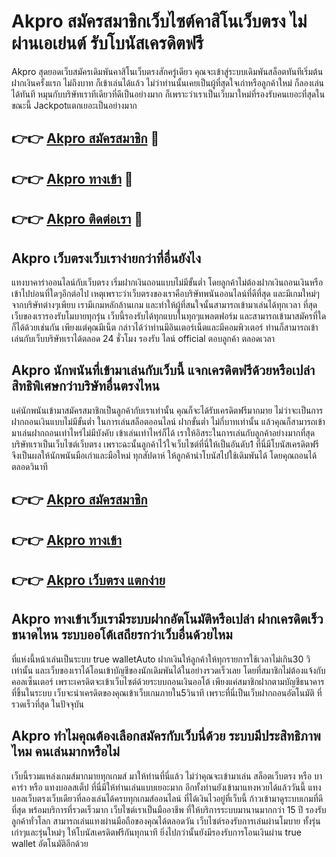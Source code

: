 # Akpro สมัครสมาชิกเว็บไซต์คาสิโนเว็บตรง ไม่ผ่านเอเย่นต์ รับโบนัสเครดิตฟรี

Akpro สุดยอดเว็บสมัครเดิมพันคาสิโนเว็บตรงสักครู่เดียว คุณจะเข้าสู่ระบบเดิมพันสล็อตทันทีเริ่มต้นฝากเงินครั้งแรก ไม่ถึงบาท ก็เข้าเล่นได้แล้ว ไม่ว่าท่านนั้นเคยเป็นผู้ที่สุดใจเก่าหรือลูกค้าใหม่ ก็ลองเล่นได้ทันที หมุนกับบริษัทเราทีเดียวที่ดีเป็นอย่างมาก ก็เพราะว่าเราเป็นเว็บมาใหม่ที่รองรับคนเยอะที่สุดในขณะนี้ Jackpotแตกเยอะเป็นอย่างมาก

## 👉👉 [Akpro สมัครสมาชิก](https://bit.ly/3Ckzg5n) 🎰
## 👉👉 [Akpro ทางเข้า](https://bit.ly/3Ckzg5n) 🎰
## 👉👉 [Akpro ติดต่อเรา](https://bit.ly/3Ckzg5n) 🎰

## Akpro เว็บตรงเว็บเราง่ายกว่าที่อื่นยังไง
แทงบาคาร่าออนไลน์กับเว็บตรง เริ่มฝากเงินถอนแบบไม่มีขั้นต่ำ โดยลูกค้าไม่ต้องฝากเงินถอนเงินหรือเข้าไปบ่อนที่ใดๆอีกต่อไป เหตุเพราะว่าเว็บตรงของเราคือบริษัทพนันออนไลน์ที่ดีที่สุด และมีเกมใหม่ๆจากบริษัทต่างๆเพียบ เรามีเกมหลักล้านเกม และทำให้ผู้ที่สนใจนั้นสามารถเข้ามาเล่นได้ทุกเวลา ที่สุดเว็บของเรารองรับโมบายทุกรุ่น เว็บนี้รองรับได้ทุกแบบในทุกๆแพลตฟอร์ม และสามารถเข้ามาสมัครที่ใดก็ได้ด้วยเช่นกัน เพียงแต่คุณมีเน็ต กล่าวได้ว่าท่านมีอินเตอร์เน็ตและมีคอมพิวเตอร์ ท่านก็สามารถเข้าเล่นกับเว็บบริษัทเราได้ตลอด 24 ชั่วโมง รองรับ ไลน์ official ตอบลูกค้า ตลอดเวลา

## Akpro นักพนันที่เข้ามาเล่นกับเว็บนี้ แจกเครดิตฟรีด้วยหรือเปล่า สิทธิพิเศษกว่าบริษัทอื่นตรงไหน
แค่นักพนันเข้ามาสมัครสมาชิกเป็นลูกค้ากับเราเท่านั้น คุณก็จะได้รับเครดิตฟรีมากมาย ไม่ว่าจะเป็นการฝากถอนเงินแบบไม่มีขั้นต่ำ ในการเล่นสล็อตออนไลน์ ฝากขั้นต่ำ ไม่กี่บาทเท่านั้น แล้วคุณก็สามารถเข้ามาเล่นฝากถอนเท่าไหร่ไม่มีบังคับ เข้าเล่นเท่าไหร่ก็ได้ เราให้อิสระในการเล่นกับลูกค้าอย่างมากที่สุด บริษัทเราเป็นเว็บไซต์เว็บตรง เพราะฉะนั้นลูกค้าไว้ใจเว็บไซต์ที่นี่ให้เป็นอันดับ1 ที่นี่มีโบนัสเครดิตฟรี จึงเป็นผลให้นักพนันมือเก่าและมือใหม่ ทุกสัปดาห์ ให้ลูกค้านำโบนัสไปใช้เดิมพันได้ โดยคุณถอนได้ตลอดวินาที

## 👉👉 [Akpro สมัครสมาชิก](https://bit.ly/3Ckzg5n)
## 👉👉 [Akpro ทางเข้า](https://bit.ly/3Ckzg5n)
## 👉👉 [Akpro เว็บตรง แตกง่าย](https://bit.ly/3Ckzg5n)

## Akpro ทางเข้าเว็บเรามีระบบฝากอัตโนมัติหรือเปล่า ฝากเครดิตเร็วขนาดไหน ระบบออโต้เสถียรกว่าเว็บอื่นด้วยไหม
ที่แห่งนี้หน้าเล่นเป็นระบบ true walletAuto ฝากเงินให้ลูกค้าให้ทุกรายการใช้เวลาไม่เกิน30 วิเท่านั้น และเว็บของเราได้โอนเข้าบัญชีของนักเดิมพันได้ในอย่างรวดเร็วเลย โดยที่สมาชิกไม่ต้องแจ้งกับคอลเซ็นเตอร์ เพราะเครดิตจะเข้าเว็บไซต์ด้วยระบบถอนเงินออโต้ เพียงแค่สมาชิกฝากตามบัญชีธนาคารที่ขึ้นในระบบ เว็บจะนำเครดิตของคุณเข้าเว็บเกมภายใน5วินาที เพราะที่นี่เป็นเว็บฝากถอนอัตโนมัติ ที่รวดเร็วที่สุด ในปัจจุบัน

## Akpro ทำไมคุณต้องเลือกสมัครกับเว็บนี่ด้วย ระบบมีประสิทธิภาพไหม คนเล่นมากหรือไม่
เว็บนี้รวมแหล่งเกมส์มากมายทุกเกมส์ มาให้ท่านที่นี่แล้ว ไม่ว่าคุณจะเข้ามาเล่น สล็อตเว็บตรง หรือ บาคาร่า หรือ แทงบอลสเต็ป ที่นี่มีให้ท่านเล่นแบบเยอะมาก อีกทั้งท่านยังเข้ามาแทงหวยได้แล้ววันนี้ แทงบอลเว็บตรงเว็บเดียวที่ลองเล่นได้ครบทุกเกมส์ออนไลน์ ที่ได้เงินไวอยู่ที่เว็บนี้ ก้าวเข้ามาดูระบบเกมที่ดีที่สุด พร้อมบริการที่รวดเร็วมาก เว็บไซต์เราเป็นมืออาชีพ ที่ให้บริการระบบมานานมากกว่า 15 ปี รองรับลูกค้าทั่วโลก สามารถเล่นแทงผ่านมือถือของคุณได้ตลอดวัน เว็บไซต์รองรับการเล่นผ่านโมบาย ทั้งรุ่นเก่าๆและรุ่นใหม่ๆ ให้โบนัสเครดิตฟรีกันทุกนาที ยิ่งไปกว่านั้นยังมีรองรับการโอนเงินผ่าน true wallet อัตโนมัติอีกด้วย
